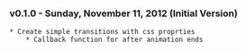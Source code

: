 ### v0.1.0 - Sunday, November 11, 2012 (Initial Version)
    * Create simple transitions with css proprties
		* Callback function for after animation ends
